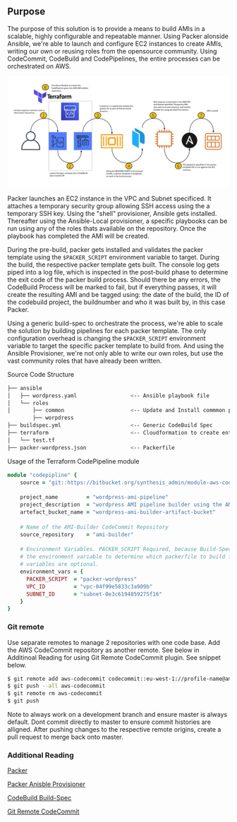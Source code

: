 ## Purpose

The purpose of this solution is to provide a means to build AMIs in a scalable, highly configurable and repeatable manner. Using Packer alonside Ansible, we're able to launch and configure EC2 instances to create AMIs, writing  our own or reusing roles from the opensource community. Using CodeCommit, CodeBuild and CodePipelines, the entire processes can be orchestrated on AWS.


![Packer AMI Builder](images/ami-builder.png)


Packer launches an EC2 instance in the VPC and Subnet specificed. It attaches a temporary security group allowing SSH access using the a temporary SSH key. Using the "shell" provisioner, Ansible gets installed. Thereafter using the Ansible-Local provisioner, a specific playbooks can be run using any of the roles thats available on the repository. Once the playbook has completed the AMI will be created.

During the pre-build, packer gets installed and validates the packer template using the ```$PACKER_SCRIPT``` environment variable to target. During the build, the respective packer template gets built. The console log gets piped into a log file, which is inspected in the post-build phase to determine the exit code of the packer build process. Should there be any errors, the CodeBuild Process will be marked to fail, but if everything passes, it will create the resulting AMI and be tagged using: the date of the build, the ID of the codebuild project, the buildnumber and who it was built by, in this case Packer.

Using a generic build-spec to orchestrate the process, we're able to scale the solution by building pipelines for each packer template. The only configuration overhead is changing the ```$PACKER_SCRIPT``` environment variable to target the specific packer template to build from. And using the Ansible Provisioner, we're not only able to write our own roles, but use the vast community roles that have already been written.

Source Code Structure

```bash
├── ansible
│   ├── wordpress.yaml                 <-- Ansible playbook file
│   └── roles
│       ├── common                     <-- Update and Install commmon packages
        ├── worpdress
├── buildspec.yml                      <-- Generic CodeBuild Spec
├── terraform                          <-- Cloudformation to create entire pipeline
│   └── test.tf
├── packer-wordpress.json              <-- Packerfile
```


Usage of the Terraform CodePipeline module

```ruby
module "codepipline" {
    source = "git::https://bitbucket.org/synthesis_admin/module-aws-codepipeline.git"

    project_name         = "wordpress-ami-pipeline"
    project_description  = "wordpress AMI pipeline builder using the AMI builder repository"
    artefact_bucket_name = "wordpress-ami-builder-artifact-bucket"

    # Name of the AMI-Builder CodeCommit Repository
    source_repository    = "ami-builder"

    # Environment Variables. PACKER_SCRIPT Required, because Build-Spec references
    # the environment variable to determine which packerfile to build from. Other
    # variables are optional.
    environment_vars = {
      PACKER_SCRIPT  = "packer-wordpress"
      VPC_ID         = "vpc-04f99e5833c3a909b"
      SUBNET_ID      = "subnet-0e3c6194859275f16"
    }
}
```

### Git remote
Use separate remotes to manage 2 repositories with one code base. Add the AWS CodeCommit repository as another remote. See below in Additinoal Reading for using Git Remote CodeCommit plugin. See snippet below.

```bash
$ git remote add aws-codecommit codecommit::eu-west-1://profile-name@ami-builder        <-- Add CodeCommit remote url
$ git push --all aws-codecommit                                                         <-- Push all local changes to the aws-codecommit remote configured
$ git remote rm aws-codecommit                                                          <-- Remove the remote
$ git push                                                                              <-- Push local changes to original remote
```
Note to always work on a development branch and ensure master is always default. Dont commit directly to master to ensure commit histories are alligned. After pushing changes to the respective remote origins, create a pull request to merge back onto master.

### Additional Reading
[Packer](https://packer.io/)

[Packer Anisble Provisioner](https://packer.io/docs/provisioners/ansible-local.html)

[CodeBuild Build-Spec](https://docs.aws.amazon.com/codebuild/latest/userguide/build-spec-ref.html)

[Git Remote CodeCommit](https://docs.aws.amazon.com/codecommit/latest/userguide/setting-up-git-remote-codecommit.html)
